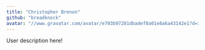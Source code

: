 ```yaml
---
title: "Christopher Brenon"
github: "breadknock"
avatar: "//www.gravatar.com/avatar/e703b97281dbadef8a01e8a6a43142e1?d=identicon"
---
```


User description here!
